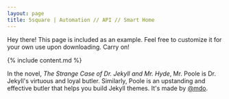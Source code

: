 ```yaml
---
layout: page
title: 5square | Automation // API // Smart Home
---
```


<p class="message">
  Hey there! This page is included as an example. Feel free to customize it for your own use upon downloading. Carry on!
</p>

{% include content.md %}

In the novel, *The Strange Case of Dr. Jekyll and Mr. Hyde*, Mr. Poole is Dr. Jekyll's virtuous and loyal butler. Similarly, Poole is an upstanding and effective butler that helps you build Jekyll themes. It's made by [@mdo](https://twitter.com/mdo).
